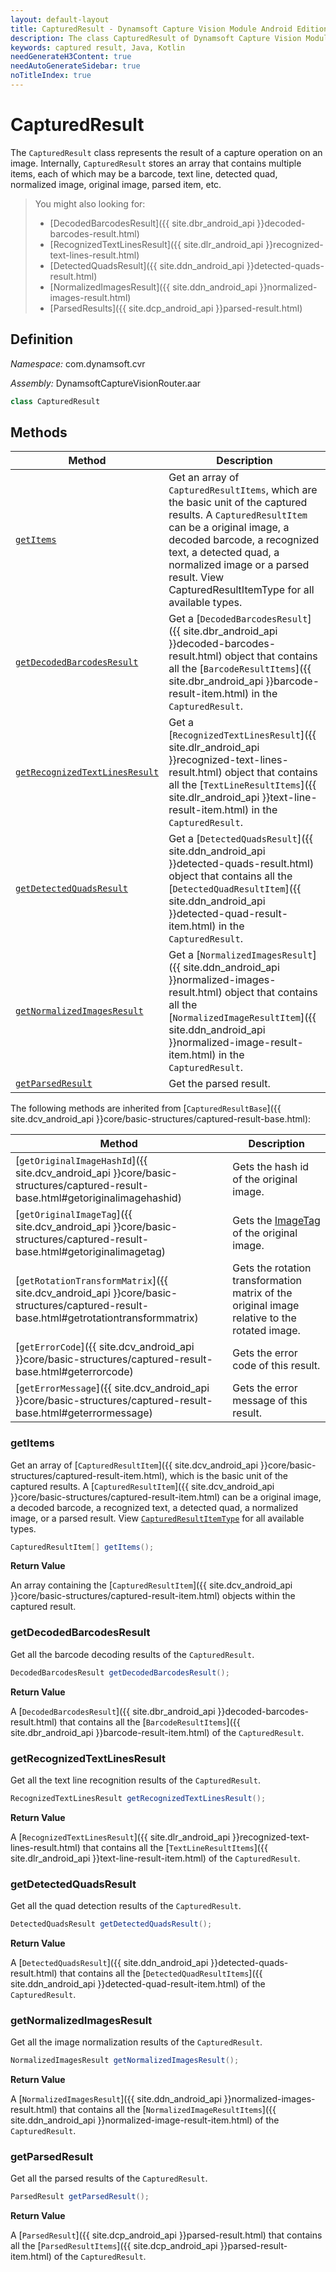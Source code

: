 ```yaml
---
layout: default-layout
title: CapturedResult - Dynamsoft Capture Vision Module Android Edition API Reference
description: The class CapturedResult of Dynamsoft Capture Vision Module represents the result of a capture operation on an image, which contains multiple items such as barcode, text line, detected quad, normalized image, original image, parsed item, etc.
keywords: captured result, Java, Kotlin
needGenerateH3Content: true
needAutoGenerateSidebar: true
noTitleIndex: true
---
```


# CapturedResult

The `CapturedResult` class represents the result of a capture operation on an image. Internally, `CapturedResult` stores an array that contains multiple items, each of which may be a barcode, text line, detected quad, normalized image, original image, parsed item, etc.

> You might also looking for:
>
> - [DecodedBarcodesResult]({{ site.dbr_android_api }}decoded-barcodes-result.html)
> - [RecognizedTextLinesResult]({{ site.dlr_android_api }}recognized-text-lines-result.html)
> - [DetectedQuadsResult]({{ site.ddn_android_api }}detected-quads-result.html)
> - [NormalizedImagesResult]({{ site.ddn_android_api }}normalized-images-result.html)
> - [ParsedResults]({{ site.dcp_android_api }}parsed-result.html)

## Definition

*Namespace:* com.dynamsoft.cvr

*Assembly:* DynamsoftCaptureVisionRouter.aar

```java
class CapturedResult
```

## Methods

| Method | Description |
| ------ | ----------- |
| [`getItems`](#getitems) | Get an array of `CapturedResultItems`, which are the basic unit of the captured results. A `CapturedResultItem` can be a original image, a decoded barcode, a recognized text, a detected quad, a normalized image or a parsed result. View CapturedResultItemType for all available types. |
| [`getDecodedBarcodesResult`](#getdecodedbarcodesresult) | Get a [`DecodedBarcodesResult`]({{ site.dbr_android_api }}decoded-barcodes-result.html) object that contains all the [`BarcodeResultItems`]({{ site.dbr_android_api }}barcode-result-item.html) in the `CapturedResult`. |
| [`getRecognizedTextLinesResult`](#getrecognizedtextlinesresult) | Get a [`RecognizedTextLinesResult`]({{ site.dlr_android_api }}recognized-text-lines-result.html) object that contains all the [`TextLineResultItems`]({{ site.dlr_android_api }}text-line-result-item.html) in the `CapturedResult`. |
| [`getDetectedQuadsResult`](#getdetectedquadsresult) | Get a [`DetectedQuadsResult`]({{ site.ddn_android_api }}detected-quads-result.html) object that contains all the [`DetectedQuadResultItem`]({{ site.ddn_android_api }}detected-quad-result-item.html) in the `CapturedResult`. |
| [`getNormalizedImagesResult`](#getnormalizedimagesresult) | Get a [`NormalizedImagesResult`]({{ site.ddn_android_api }}normalized-images-result.html) object that contains all the [`NormalizedImageResultItem`]({{ site.ddn_android_api }}normalized-image-result-item.html) in the `CapturedResult`. |
| [`getParsedResult`](#getparsedresult) | Get the parsed result. |

The following methods are inherited from [`CapturedResultBase`]({{ site.dcv_android_api }}core/basic-structures/captured-result-base.html):

| Method | Description |
| ------ | ----------- |
| [`getOriginalImageHashId`]({{ site.dcv_android_api }}core/basic-structures/captured-result-base.html#getoriginalimagehashid) | Gets the hash id of the original image. |
| [`getOriginalImageTag`]({{ site.dcv_android_api }}core/basic-structures/captured-result-base.html#getoriginalimagetag) | Gets the [ImageTag](image-tag.md) of the original image. |
| [`getRotationTransformMatrix`]({{ site.dcv_android_api }}core/basic-structures/captured-result-base.html#getrotationtransformmatrix) | Gets the rotation transformation matrix of the original image relative to the rotated image. |
| [`getErrorCode`]({{ site.dcv_android_api }}core/basic-structures/captured-result-base.html#geterrorcode) | Gets the error code of this result. |
| [`getErrorMessage`]({{ site.dcv_android_api }}core/basic-structures/captured-result-base.html#geterrormessage) | Gets the error message of this result. |

### getItems

Get an array of [`CapturedResultItem`]({{ site.dcv_android_api }}core/basic-structures/captured-result-item.html), which is the basic unit of the captured results. A [`CapturedResultItem`]({{ site.dcv_android_api }}core/basic-structures/captured-result-item.html) can be a original image, a decoded barcode, a recognized text, a detected quad, a normalized image, or a parsed result. View [`CapturedResultItemType`]({{site.dcv_enumerations}}core/captured-result-item-type.html) for all available types.

```java
CapturedResultItem[] getItems();
```

**Return Value**

An array containing the [`CapturedResultItem`]({{ site.dcv_android_api }}core/basic-structures/captured-result-item.html) objects within the captured result.

### getDecodedBarcodesResult

Get all the barcode decoding results of the `CapturedResult`.

```java
DecodedBarcodesResult getDecodedBarcodesResult();
```

**Return Value**

A [`DecodedBarcodesResult`]({{ site.dbr_android_api }}decoded-barcodes-result.html) that contains all the [`BarcodeResultItems`]({{ site.dbr_android_api }}barcode-result-item.html) of the `CapturedResult`.

### getRecognizedTextLinesResult

Get all the text line recognition results of the `CapturedResult`.

```java
RecognizedTextLinesResult getRecognizedTextLinesResult();
```

**Return Value**

A [`RecognizedTextLinesResult`]({{ site.dlr_android_api }}recognized-text-lines-result.html) that contains all the [`TextLineResultItems`]({{ site.dlr_android_api }}text-line-result-item.html) of the `CapturedResult`.

### getDetectedQuadsResult

Get all the quad detection results of the `CapturedResult`.

```java
DetectedQuadsResult getDetectedQuadsResult();
```

**Return Value**

A [`DetectedQuadsResult`]({{ site.ddn_android_api }}detected-quads-result.html) that contains all the [`DetectedQuadResultItems`]({{ site.ddn_android_api }}detected-quad-result-item.html) of the `CapturedResult`.

### getNormalizedImagesResult

Get all the image normalization results of the `CapturedResult`.

```java
NormalizedImagesResult getNormalizedImagesResult();
```

**Return Value**

A [`NormalizedImagesResult`]({{ site.ddn_android_api }}normalized-images-result.html) that contains all the [`NormalizedImageResultItems`]({{ site.ddn_android_api }}normalized-image-result-item.html) of the `CapturedResult`.

### getParsedResult

Get all the parsed results of the `CapturedResult`.

```java
ParsedResult getParsedResult();
```

**Return Value**

A [`ParsedResult`]({{ site.dcp_android_api }}parsed-result.html) that contains all the [`ParsedResultItems`]({{ site.dcp_android_api }}parsed-result-item.html) of the `CapturedResult`.
